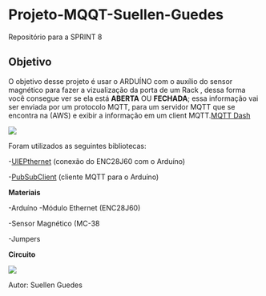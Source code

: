 # Projeto-MQQT-Suellen-Guedes
Repositório para a SPRINT 8
## Objetivo
O objetivo desse projeto é usar o ARDUÍNO com o auxílio do sensor magnético para fazer a vizualização da porta de um Rack , dessa forma você consegue ver se ela está **ABERTA** OU **FECHADA**; essa informação vai ser enviada por um protocolo MQTT, para um servidor MQTT que se encontra na (AWS) e exibir a informação em um client MQTT.[MQTT Dash](https://play.google.com/store/apps/details?id=net.routix.mqttdash&hl=pt_BR&gl=US)

![](https://camo.githubusercontent.com/7beef2d4780d87a603d7de49b2da0467c8537dff96575b628a04bd4010ebb1cc/68747470733a2f2f692e696d6775722e636f6d2f4d576870586b562e706e67)

Foram utilizados as seguintes bibliotecas: 

-[UIEPthernet](https://github.com/UIPEthernet/UIPEthernet) (conexão do ENC28J60 com o Arduíno) 

-[PubSubClient](https://github.com/knolleary/pubsubclient) (cliente MQTT para o Arduíno)

**Materiais**

-Arduíno
-Módulo Ethernet (ENC28J60)

-Sensor Magnético (MC-38

-Jumpers

**Circuito**

![](https://camo.githubusercontent.com/ad1da211b35b60b23fb095a64e76dc6504d0c3229e853bd82a69a4d5d27bbb88/68747470733a2f2f692e696d6775722e636f6d2f594947477453472e706e67)


Autor: Suellen Guedes

